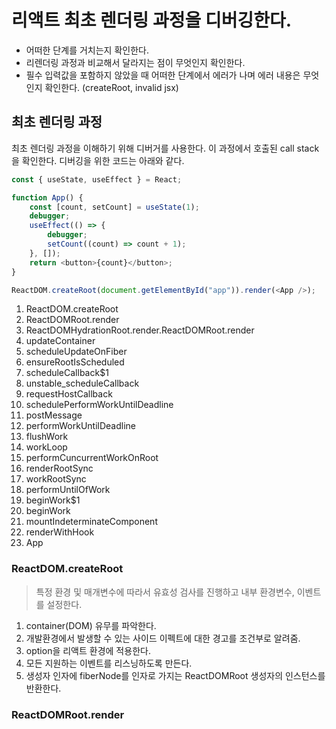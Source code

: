 # 리액트 최초 렌더링 과정을 디버깅한다.
- 어떠한 단계를 거치는지 확인한다.
- 리렌더링 과정과 비교해서 달라지는 점이 무엇인지 확인한다.
- 필수 입력값을 포함하지 않았을 때 어떠한 단계에서 에러가 나며 에러 내용은 무엇인지 확인한다. (createRoot, invalid jsx)

## 최초 렌더링 과정
최초 렌더링 과정을 이해하기 위해 디버거를 사용한다. 이 과정에서 호출된 call stack을 확인한다. 디버깅을 위한 코드는 아래와 같다.

```javascript
const { useState, useEffect } = React;

function App() {
    const [count, setCount] = useState(1);
    debugger;
    useEffect(() => {
        debugger;
        setCount((count) => count + 1);
    }, []);
    return <button>{count}</button>;
}

ReactDOM.createRoot(document.getElementById("app")).render(<App />);
```
1. ReactDOM.createRoot
2. ReactDOMRoot.render
3. ReactDOMHydrationRoot.render.ReactDOMRoot.render
4. updateContainer
5. scheduleUpdateOnFiber
6. ensureRootIsScheduled
7. scheduleCallback$1
8. unstable_scheduleCallback
9. requestHostCallback
10. schedulePerformWorkUntilDeadline
11. postMessage
12. performWorkUntilDeadline
13. flushWork
14. workLoop
15. performCuncurrentWorkOnRoot
16. renderRootSync
17. workRootSync
18. performUntilOfWork
19. beginWork$1
20. beginWork
21. mountIndeterminateComponent
22. renderWithHook
23. App

### ReactDOM.createRoot
> 특정 환경 및 매개변수에 따라서 유효성 검사를 진행하고 내부 환경변수, 이벤트를 설정한다.

1. container(DOM) 유무를 파악한다.
2. 개발환경에서 발생할 수 있는 사이드 이펙트에 대한 경고를 조건부로 알려줌.
3. option을 리액트 환경에 적용한다.
4. 모든 지원하는 이벤트를 리스닝하도록 만든다.
5. 생성자 인자에 fiberNode를 인자로 가지는 ReactDOMRoot 생성자의 인스턴스를 반환한다.

### ReactDOMRoot.render
